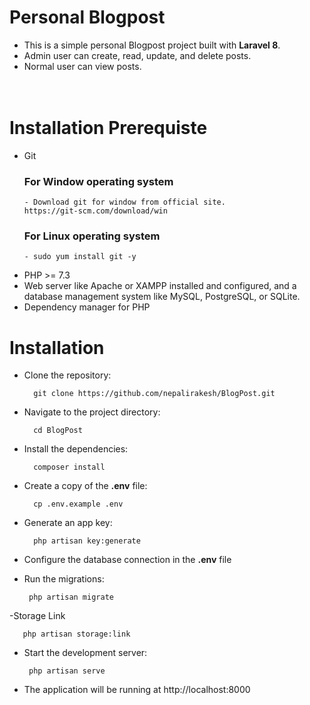 # Personal Blogpost

- This is a simple personal Blogpost project built with **Laravel 8**. 
- Admin user can create, read, update, and delete posts.
- Normal user can view posts.
<br><br><br>

# Installation Prerequiste
- Git
     ### For Window operating system
      - Download git for window from official site.
      https://git-scm.com/download/win


     ### For Linux operating system 
      - sudo yum install git -y

- PHP >= 7.3
- Web server like Apache or XAMPP installed and configured, and a database management system like MySQL, PostgreSQL, or SQLite.
- Dependency manager for PHP

                    
# Installation
- Clone the repository:
 
        git clone https://github.com/nepalirakesh/BlogPost.git

- Navigate to the project directory:

        cd BlogPost

- Install the dependencies:

        composer install

- Create a copy of the **.env** file:

        cp .env.example .env

- Generate an app key:

        php artisan key:generate

- Configure the database connection in the **.env** file

- Run the migrations:

       php artisan migrate
       
-Storage Link

       php artisan storage:link

- Start the development server: 

       php artisan serve

- The application will be running at http://localhost:8000




